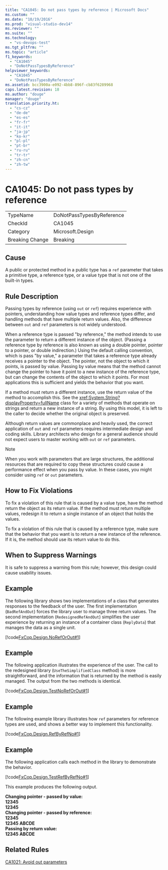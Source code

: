 ```yaml
---
title: "CA1045: Do not pass types by reference | Microsoft Docs"
ms.custom: ""
ms.date: "10/19/2016"
ms.prod: "visual-studio-dev14"
ms.reviewer: ""
ms.suite: ""
ms.technology: 
  - "vs-devops-test"
ms.tgt_pltfrm: ""
ms.topic: "article"
f1_keywords: 
  - "CA1045"
  - "DoNotPassTypesByReference"
helpviewer_keywords: 
  - "CA1045"
  - "DoNotPassTypesByReference"
ms.assetid: bcc3900a-e092-4bb8-896f-cb83f6289968
caps.latest.revision: 18
ms.author: "douge"
manager: "douge"
translation.priority.ht: 
  - "cs-cz"
  - "de-de"
  - "es-es"
  - "fr-fr"
  - "it-it"
  - "ja-jp"
  - "ko-kr"
  - "pl-pl"
  - "pt-br"
  - "ru-ru"
  - "tr-tr"
  - "zh-cn"
  - "zh-tw"
---
```

# CA1045: Do not pass types by reference
|||  
|-|-|  
|TypeName|DoNotPassTypesByReference|  
|CheckId|CA1045|  
|Category|Microsoft.Design|  
|Breaking Change|Breaking|  
  
## Cause  
 A public or protected method in a public type has a `ref` parameter that takes a primitive type, a reference type, or a value type that is not one of the built-in types.  
  
## Rule Description  
 Passing types by reference (using `out` or `ref`) requires experience with pointers, understanding how value types and reference types differ, and handling methods that have multiple return values. Also, the difference between `out` and `ref` parameters is not widely understood.  
  
 When a reference type is passed "by reference," the method intends to use the parameter to return a different instance of the object. (Passing a reference type by reference is also known as using a double pointer, pointer to a pointer, or double indirection.) Using the default calling convention, which is pass "by value," a parameter that takes a reference type already receives a pointer to the object. The pointer, not the object to which it points, is passed by value. Passing by value means that the method cannot change the pointer to have it point to a new instance of the reference type, but can change the contents of the object to which it points. For most applications this is sufficient and yields the behavior that you want.  
  
 If a method must return a different instance, use the return value of the method to accomplish this. See the <xref:System.String?displayProperty=fullName> class for a variety of methods that operate on strings and return a new instance of a string. By using this model, it is left to the caller to decide whether the original object is preserved.  
  
 Although return values are commonplace and heavily used, the correct application of `out` and `ref` parameters requires intermediate design and coding skills. Library architects who design for a general audience should not expect users to master working with `out` or `ref` parameters.  
  
> [!NOTE]
>  When you work with parameters that are large structures, the additional resources that are required to copy these structures could cause a performance effect when you pass by value. In these cases, you might consider using `ref` or `out` parameters.  
  
## How to Fix Violations  
 To fix a violation of this rule that is caused by a value type, have the method return the object as its return value. If the method must return multiple values, redesign it to return a single instance of an object that holds the values.  
  
 To fix a violation of this rule that is caused by a reference type, make sure that the behavior that you want is to return a new instance of the reference. If it is, the method should use its return value to do this.  
  
## When to Suppress Warnings  
 It is safe to suppress a warning from this rule; however, this design could cause usability issues.  
  
## Example  
 The following library shows two implementations of a class that generates responses to the feedback of the user. The first implementation (`BadRefAndOut`) forces the library user to manage three return values. The second implementation (`RedesignedRefAndOut`) simplifies the user experience by returning an instance of a container class (`ReplyData`) that manages the data as a single unit.  
  
 [!code[FxCop.Design.NoRefOrOut#1](../code-quality/codesnippet/CSharp/ca1045--do-not-pass-types-by-reference_1.cs)]  
  
## Example  
 The following application illustrates the experience of the user. The call to the redesigned library (`UseTheSimplifiedClass` method) is more straightforward, and the information that is returned by the method is easily managed. The output from the two methods is identical.  
  
 [!code[FxCop.Design.TestNoRefOrOut#1](../code-quality/codesnippet/CSharp/ca1045--do-not-pass-types-by-reference_2.cs)]  
  
## Example  
 The following example library illustrates how `ref` parameters for reference types are used, and shows a better way to implement this functionality.  
  
 [!code[FxCop.Design.RefByRefNo#1](../code-quality/codesnippet/CSharp/ca1045--do-not-pass-types-by-reference_3.cs)]  
  
## Example  
 The following application calls each method in the library to demonstrate the behavior.  
  
 [!code[FxCop.Design.TestRefByRefNo#1](../code-quality/codesnippet/CSharp/ca1045--do-not-pass-types-by-reference_4.cs)]  
  
 This example produces the following output.  
  
 **Changing pointer - passed by value:**  
**12345**  
**12345**  
**Changing pointer - passed by reference:**  
**12345**  
**12345 ABCDE**  
**Passing by return value:**  
**12345 ABCDE**   
## Related Rules  
 [CA1021: Avoid out parameters](../code-quality/ca1021--avoid-out-parameters.md)